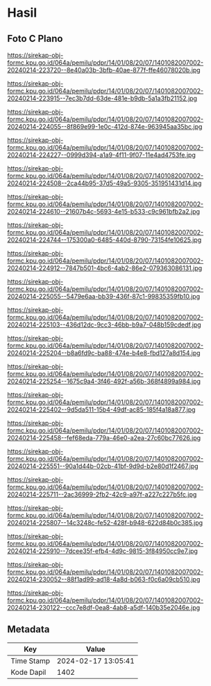 # Hasil

## Foto C Plano

https://sirekap-obj-formc.kpu.go.id/064a/pemilu/pdpr/14/01/08/20/07/1401082007002-20240214-223720--8e40a03b-3bfb-40ae-877f-ffe46078020b.jpg

https://sirekap-obj-formc.kpu.go.id/064a/pemilu/pdpr/14/01/08/20/07/1401082007002-20240214-223915--7ec3b7dd-63de-481e-b9db-5a1a3fb21152.jpg

https://sirekap-obj-formc.kpu.go.id/064a/pemilu/pdpr/14/01/08/20/07/1401082007002-20240214-224055--8f869e99-1e0c-412d-874e-963945aa35bc.jpg

https://sirekap-obj-formc.kpu.go.id/064a/pemilu/pdpr/14/01/08/20/07/1401082007002-20240214-224227--0999d394-a1a9-4f11-9f07-11e4ad4753fe.jpg

https://sirekap-obj-formc.kpu.go.id/064a/pemilu/pdpr/14/01/08/20/07/1401082007002-20240214-224508--2ca44b95-37d5-49a5-9305-351951431d14.jpg

https://sirekap-obj-formc.kpu.go.id/064a/pemilu/pdpr/14/01/08/20/07/1401082007002-20240214-224610--21607b4c-5693-4e15-b533-c9c961bfb2a2.jpg

https://sirekap-obj-formc.kpu.go.id/064a/pemilu/pdpr/14/01/08/20/07/1401082007002-20240214-224744--175300a0-6485-440d-8790-73154fe10625.jpg

https://sirekap-obj-formc.kpu.go.id/064a/pemilu/pdpr/14/01/08/20/07/1401082007002-20240214-224912--7847b501-4bc6-4ab2-86e2-079363086131.jpg

https://sirekap-obj-formc.kpu.go.id/064a/pemilu/pdpr/14/01/08/20/07/1401082007002-20240214-225055--5479e6aa-bb39-436f-87c1-99835359fb10.jpg

https://sirekap-obj-formc.kpu.go.id/064a/pemilu/pdpr/14/01/08/20/07/1401082007002-20240214-225103--436d12dc-9cc3-46bb-b9a7-048b159cdedf.jpg

https://sirekap-obj-formc.kpu.go.id/064a/pemilu/pdpr/14/01/08/20/07/1401082007002-20240214-225204--b8a6fd9c-ba88-474e-b4e8-fbd127a8d154.jpg

https://sirekap-obj-formc.kpu.go.id/064a/pemilu/pdpr/14/01/08/20/07/1401082007002-20240214-225254--1675c9a4-3f46-492f-a56b-368f4899a984.jpg

https://sirekap-obj-formc.kpu.go.id/064a/pemilu/pdpr/14/01/08/20/07/1401082007002-20240214-225402--9d5da511-15b4-49df-ac85-185f4a18a877.jpg

https://sirekap-obj-formc.kpu.go.id/064a/pemilu/pdpr/14/01/08/20/07/1401082007002-20240214-225458--fef68eda-779a-46e0-a2ea-27c60bc77626.jpg

https://sirekap-obj-formc.kpu.go.id/064a/pemilu/pdpr/14/01/08/20/07/1401082007002-20240214-225551--90a1d44b-02cb-41bf-9d9d-b2e80d1f2467.jpg

https://sirekap-obj-formc.kpu.go.id/064a/pemilu/pdpr/14/01/08/20/07/1401082007002-20240214-225711--2ac36999-2fb2-42c9-a97f-a227c227b5fc.jpg

https://sirekap-obj-formc.kpu.go.id/064a/pemilu/pdpr/14/01/08/20/07/1401082007002-20240214-225807--14c3248c-fe52-428f-b948-622d84b0c385.jpg

https://sirekap-obj-formc.kpu.go.id/064a/pemilu/pdpr/14/01/08/20/07/1401082007002-20240214-225910--7dcee35f-efb4-4d9c-9815-3f84950cc9e7.jpg

https://sirekap-obj-formc.kpu.go.id/064a/pemilu/pdpr/14/01/08/20/07/1401082007002-20240214-230052--88f1ad99-ad18-4a8d-b063-f0c6a09cb510.jpg

https://sirekap-obj-formc.kpu.go.id/064a/pemilu/pdpr/14/01/08/20/07/1401082007002-20240214-230122--ccc7e8df-0ea8-4ab8-a5df-140b35e2046e.jpg


## Metadata

| Key        | Value               |
| ---------- | ------------------- |
| Time Stamp | 2024-02-17 13:05:41 |
| Kode Dapil | 1402                |



